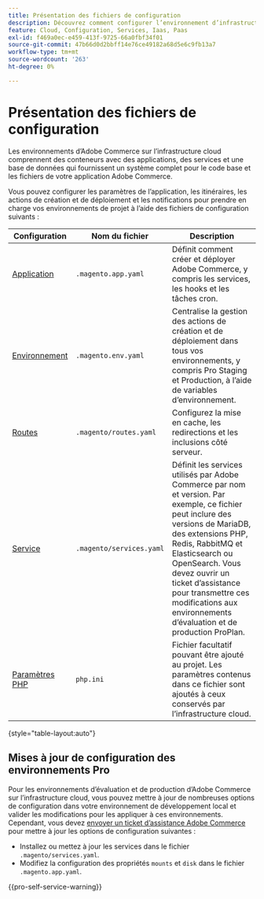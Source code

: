 ```yaml
---
title: Présentation des fichiers de configuration
description: Découvrez comment configurer l’environnement d’infrastructure cloud pour prendre en charge le déploiement et la gestion de votre boutique Adobe Commerce personnalisée.
feature: Cloud, Configuration, Services, Iaas, Paas
exl-id: f469a0ec-e459-413f-9725-66a0fbf34f01
source-git-commit: 47b66d0d2bbff14e76ce49182a68d5e6c9fb13a7
workflow-type: tm+mt
source-wordcount: '263'
ht-degree: 0%

---
```


# Présentation des fichiers de configuration

Les environnements d’Adobe Commerce sur l’infrastructure cloud comprennent des conteneurs avec des applications, des services et une base de données qui fournissent un système complet pour le code base et les fichiers de votre application Adobe Commerce.

Vous pouvez configurer les paramètres de l’application, les itinéraires, les actions de création et de déploiement et les notifications pour prendre en charge vos environnements de projet à l’aide des fichiers de configuration suivants :

| Configuration | Nom du fichier | Description |
| ------------- | -------- | ----------- |
| [Application](../application/configure-app-yaml.md) | `.magento.app.yaml` | Définit comment créer et déployer Adobe Commerce, y compris les services, les hooks et les tâches cron. |
| [Environnement](configure-env-yaml.md) | `.magento.env.yaml` | Centralise la gestion des actions de création et de déploiement dans tous vos environnements, y compris Pro Staging et Production, à l’aide de variables d’environnement. |
| [Routes](../routes/routes-yaml.md) | `.magento/routes.yaml` | Configurez la mise en cache, les redirections et les inclusions côté serveur. |
| [Service](../services/services-yaml.md) | `.magento/services.yaml` | Définit les services utilisés par Adobe Commerce par nom et version. Par exemple, ce fichier peut inclure des versions de MariaDB, des extensions PHP, Redis, RabbitMQ et Elasticsearch ou OpenSearch. Vous devez ouvrir un ticket d’assistance pour transmettre ces modifications aux environnements d’évaluation et de production ProPlan. |
| [Paramètres PHP](../application/php-settings.md#configure-php) | `php.ini` | Fichier facultatif pouvant être ajouté au projet. Les paramètres contenus dans ce fichier sont ajoutés à ceux conservés par l’infrastructure cloud. |

{style="table-layout:auto"}

## Mises à jour de configuration des environnements Pro

Pour les environnements d’évaluation et de production d’Adobe Commerce sur l’infrastructure cloud, vous pouvez mettre à jour de nombreuses options de configuration dans votre environnement de développement local et valider les modifications pour les appliquer à ces environnements. Cependant, vous devez [envoyer un ticket d’assistance Adobe Commerce](https://experienceleague.adobe.com/docs/commerce-knowledge-base/kb/help-center-guide/magento-help-center-user-guide.html#submit-ticket) pour mettre à jour les options de configuration suivantes :

- Installez ou mettez à jour les services dans le fichier `.magento/services.yaml`.
- Modifiez la configuration des propriétés `mounts` et `disk` dans le fichier `.magento.app.yaml`.

{{pro-self-service-warning}}
